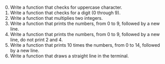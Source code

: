 0) Write a function that checks for uppercase character.
1) Write a function that checks for a digit (0 through 9).
2) Write a function that multiplies two integers.
3) Write a function that prints the numbers, from 0 to 9, followed by a new line.
4) Write a function that prints the numbers, from 0 to 9, followed by a new line, do not print 2 and 4.
5) Write a function that prints 10 times the numbers, from 0 to 14, followed by a new line.
6) Write a function that draws a straight line in the terminal.


